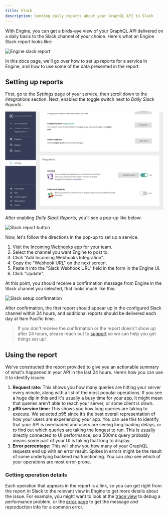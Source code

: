 ```yaml
---
title: Slack
description: Sending daily reports about your GraphQL API to Slack
---
```


With Engine, you can get a birds-eye view of your GraphQL API delivered on a daily basis to the Slack channel of your choice. Here's what an Engine Slack report looks like:

![Engine slack report](../img/slack-report.png)

In this docs page, we'll go over how to set up reports for a service in Engine, and how to use some of the data presented in the report.

<h2 id="setup">Setting up reports</h2>

First, go to the _Settings_ page of your service, then scroll down to the _Integrations_ section.  Next, enabled the toggle switch next to _Daily Slack Reports_.

![Slack report button](../img/slack-setup-button.png)

After enabling _Daily Slack Reports_, you'll see a pop-up like below:

![Slack report button](../img/slack-setup-popup.png)

Now, let's follow the directions in the pop-up to set up a service.

1.  Visit the [Incoming Webhooks app](https://my.slack.com/services/new/incoming-webhook/) for your team.
2.  Select the channel you want Engine to post to.
3.  Click "Add Incoming Webhooks Integration".
4.  Copy the "Webhook URL" on the next screen.
5.  Paste it into the "Slack Webhook URL" field in the form in the Engine UI.
6.  Click "Update".

At this point, you should receive a confirmation message from Engine in the Slack channel you selected, that looks much like this:

![Slack setup confirmation](../img/slack-setup-confirm.png)

After confirmation, the first report should appear up in the configured Slack channel within 24 hours, and additional reports should be delivered each day at 9am Pacific time.

> If you don't receive the confirmation or the report doesn't show up after 24 hours, please reach out to <a href="javascript:void(0);" onclick="Intercom('showNewMessage')">support</a> so we can help you get things set up!

<h2 id="usage">Using the report</h2>

We've constructed the report provided to give you an actionable summary of what's happened in your API in the last 24 hours. Here’s how you can use it to identify issues:

1.  **Request rate:** This shows you how many queries are hitting your server every minute, along with a list of the most popular operations. If you see a huge dip in this and it's usually a busy time for your app, it might mean that queries aren’t able to reach your server, or some client is down.
2.  **p95 service time:** This shows you how long queries are taking to execute. We selected p95 since it’s the best overall representation of how your users are experiencing your app. You can use this to identify that your API is overloaded and users are seeing long loading delays, or to find out which queries are taking the longest to run. This is usually directly connected to UI performance, so a 500ms query probably means some part of your UI is taking that long to display.
3.  **Error percentage:** This will show you how many of your GraphQL requests end up with an error result. Spikes in errors might be the result of some underlying backend malfunctioning. You can also see which of your operations are most error-prone.

<h3 id="click-operation">Getting operation details</h3>

Each operation that appears in the report is a link, so you can get right from the report in Slack to the relevant view in Engine to get more details about the issue. For example, you might want to look at the [trace view](./query-tracking.html) to debug a performance problem, or the [error page](./error-tracking.html) to get the message and reproduction info for a common error.
